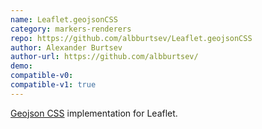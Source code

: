 ```yaml
---
name: Leaflet.geojsonCSS
category: markers-renderers
repo: https://github.com/albburtsev/Leaflet.geojsonCSS
author: Alexander Burtsev
author-url: https://github.com/albburtsev/
demo: 
compatible-v0:
compatible-v1: true
---
```


<a href="https://wiki.openstreetmap.org/wiki/Geojson_CSS">Geojson CSS</a> implementation for Leaflet.
